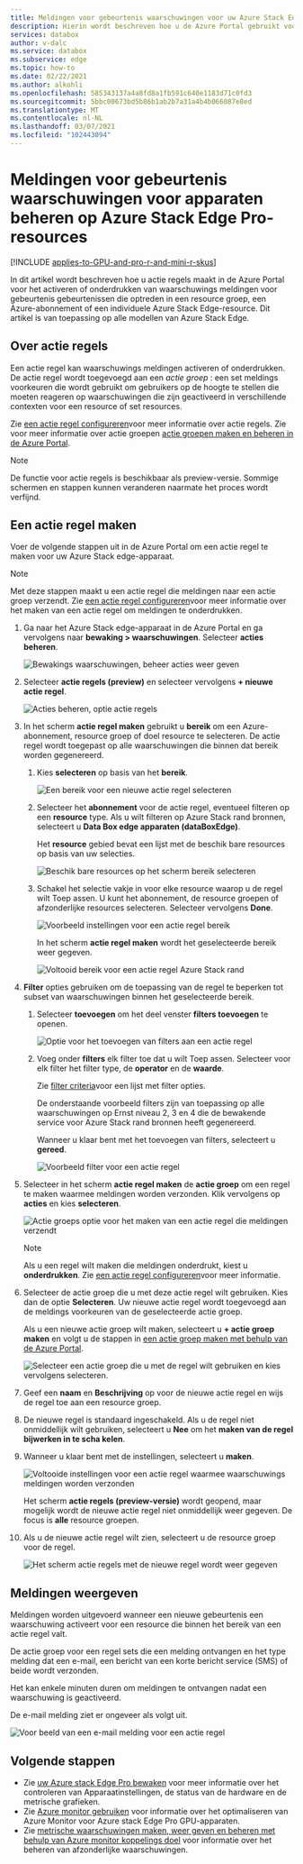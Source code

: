 ```yaml
---
title: Meldingen voor gebeurtenis waarschuwingen voor uw Azure Stack Edge Pro-resources beheren | Microsoft Docs
description: Hierin wordt beschreven hoe u de Azure Portal gebruikt voor het beheren van waarschuwingen voor faxgebeurtenissen op uw Azure Stack Edge Pro-resources.
services: databox
author: v-dalc
ms.service: databox
ms.subservice: edge
ms.topic: how-to
ms.date: 02/22/2021
ms.author: alkohli
ms.openlocfilehash: 585343137a4a8fd8a1fb591c640e1183d71c0fd3
ms.sourcegitcommit: 5bbc00673bd5b86b1ab2b7a31a4b4b066087e8ed
ms.translationtype: MT
ms.contentlocale: nl-NL
ms.lasthandoff: 03/07/2021
ms.locfileid: "102443094"
---
```

# <a name="manage-device-event-alert-notifications-on-azure-stack-edge-pro-resources"></a>Meldingen voor gebeurtenis waarschuwingen voor apparaten beheren op Azure Stack Edge Pro-resources

[!INCLUDE [applies-to-GPU-and-pro-r-and-mini-r-skus](../../includes/azure-stack-edge-applies-to-gpu-pro-r-mini-r-sku.md)]

In dit artikel wordt beschreven hoe u actie regels maakt in de Azure Portal voor het activeren of onderdrukken van waarschuwings meldingen voor gebeurtenis gebeurtenissen die optreden in een resource groep, een Azure-abonnement of een individuele Azure Stack Edge-resource. Dit artikel is van toepassing op alle modellen van Azure Stack Edge.  

## <a name="about-action-rules"></a>Over actie regels

Een actie regel kan waarschuwings meldingen activeren of onderdrukken. De actie regel wordt toegevoegd aan een *actie groep* : een set meldings voorkeuren die wordt gebruikt om gebruikers op de hoogte te stellen die moeten reageren op waarschuwingen die zijn geactiveerd in verschillende contexten voor een resource of set resources.

Zie [een actie regel configureren](../azure-monitor/alerts/alerts-action-rules.md?tabs=portal#configuring-an-action-rule)voor meer informatie over actie regels. Zie voor meer informatie over actie groepen [actie groepen maken en beheren in de Azure Portal](../azure-monitor/alerts/action-groups.md).

> [!NOTE]
> De functie voor actie regels is beschikbaar als preview-versie. Sommige schermen en stappen kunnen veranderen naarmate het proces wordt verfijnd.


## <a name="create-an-action-rule"></a>Een actie regel maken

Voer de volgende stappen uit in de Azure Portal om een actie regel te maken voor uw Azure Stack edge-apparaat.

> [!NOTE]
> Met deze stappen maakt u een actie regel die meldingen naar een actie groep verzendt. Zie [een actie regel configureren](../azure-monitor/alerts/alerts-action-rules.md?tabs=portal#configuring-an-action-rule)voor meer informatie over het maken van een actie regel om meldingen te onderdrukken.

1. Ga naar het Azure Stack edge-apparaat in de Azure Portal en ga vervolgens naar **bewaking > waarschuwingen**. Selecteer **acties beheren**.

   ![Bewakings waarschuwingen, beheer acties weer geven](media/azure-stack-edge-gpu-manage-device-event-alert-notifications/action-rules-open-view-01.png)

2. Selecteer **actie regels (preview)** en selecteer vervolgens **+ nieuwe actie regel**.

   ![Acties beheren, optie actie regels](media/azure-stack-edge-gpu-manage-device-event-alert-notifications/action-rules-open-view-02.png)

3. In het scherm **actie regel maken** gebruikt u **bereik** om een Azure-abonnement, resource groep of doel resource te selecteren. De actie regel wordt toegepast op alle waarschuwingen die binnen dat bereik worden gegenereerd.

   1. Kies **selecteren** op basis van het **bereik**.

      ![Een bereik voor een nieuwe actie regel selecteren](media/azure-stack-edge-gpu-manage-device-event-alert-notifications/new-action-rule-scope-01.png)

   2. Selecteer het **abonnement** voor de actie regel, eventueel filteren op een **resource** type. Als u wilt filteren op Azure Stack rand bronnen, selecteert u **Data Box edge apparaten (dataBoxEdge)**.

      Het **resource** gebied bevat een lijst met de beschik bare resources op basis van uw selecties.
  
      ![Beschik bare resources op het scherm bereik selecteren](media/azure-stack-edge-gpu-manage-device-event-alert-notifications/new-action-rule-scope-02.png)

   3. Schakel het selectie vakje in voor elke resource waarop u de regel wilt Toep assen. U kunt het abonnement, de resource groepen of afzonderlijke resources selecteren. Selecteer vervolgens **Done**.

      ![Voorbeeld instellingen voor een actie regel bereik](media/azure-stack-edge-gpu-manage-device-event-alert-notifications/new-action-rule-scope-03.png)

      In het scherm **actie regel maken** wordt het geselecteerde bereik weer gegeven.

      ![Voltooid bereik voor een actie regel Azure Stack rand](media/azure-stack-edge-gpu-manage-device-event-alert-notifications/new-action-rule-scope-04.png)

4. **Filter** opties gebruiken om de toepassing van de regel te beperken tot subset van waarschuwingen binnen het geselecteerde bereik.

   1. Selecteer **toevoegen** om het deel venster **filters toevoegen** te openen.

      ![Optie voor het toevoegen van filters aan een actie regel](media/azure-stack-edge-gpu-manage-device-event-alert-notifications/new-action-rule-filter-01.png)

   2. Voeg onder **filters** elk filter toe dat u wilt Toep assen. Selecteer voor elk filter het filter type, de **operator** en de **waarde**.
   
      Zie [filter criteria](../azure-monitor/alerts/alerts-action-rules.md?tabs=portal#filter-criteria)voor een lijst met filter opties.

      De onderstaande voorbeeld filters zijn van toepassing op alle waarschuwingen op Ernst niveau 2, 3 en 4 die de bewakende service voor Azure Stack rand bronnen heeft gegenereerd.

      Wanneer u klaar bent met het toevoegen van filters, selecteert u **gereed**.
   
      ![Voorbeeld filter voor een actie regel](media/azure-stack-edge-gpu-manage-device-event-alert-notifications/new-action-rule-filter-02.png)

5. Selecteer in het scherm **actie regel maken** de **actie groep** om een regel te maken waarmee meldingen worden verzonden. Klik vervolgens op **acties** en kies **selecteren**.

   ![Actie groeps optie voor het maken van een actie regel die meldingen verzendt](media/azure-stack-edge-gpu-manage-device-event-alert-notifications/new-action-rule-action-group-01.png)

   > [!NOTE]
   > Als u een regel wilt maken die meldingen onderdrukt, kiest u **onderdrukken**. Zie [een actie regel configureren](../azure-monitor/alerts/alerts-action-rules.md?tabs=portal#configuring-an-action-rule)voor meer informatie.

6. Selecteer de actie groep die u met deze actie regel wilt gebruiken. Kies dan de optie **Selecteren**. Uw nieuwe actie regel wordt toegevoegd aan de meldings voorkeuren van de geselecteerde actie groep.

   Als u een nieuwe actie groep wilt maken, selecteert u **+ actie groep maken** en volgt u de stappen in [een actie groep maken met behulp van de Azure Portal](../azure-monitor/alerts/action-groups.md#create-an-action-group-by-using-the-azure-portal).

   ![Selecteer een actie groep die u met de regel wilt gebruiken en kies vervolgens selecteren.](media/azure-stack-edge-gpu-manage-device-event-alert-notifications/new-action-rule-action-group-02.png)

7. Geef een **naam** en **Beschrijving** op voor de nieuwe actie regel en wijs de regel toe aan een resource groep.

9. De nieuwe regel is standaard ingeschakeld. Als u de regel niet onmiddellijk wilt gebruiken, selecteert u **Nee** om het **maken van de regel bijwerken in te scha kelen**.

10. Wanneer u klaar bent met de instellingen, selecteert u **maken**.

    ![Voltooide instellingen voor een actie regel waarmee waarschuwings meldingen worden verzonden](media/azure-stack-edge-gpu-manage-device-event-alert-notifications/new-action-rule-completed-settings.png)

    Het scherm **actie regels (preview-versie)** wordt geopend, maar mogelijk wordt de nieuwe actie regel niet onmiddellijk weer gegeven. De focus is **alle** resource groepen.

11. Als u de nieuwe actie regel wilt zien, selecteert u de resource groep voor de regel.

    ![Het scherm actie regels met de nieuwe regel wordt weer gegeven](media/azure-stack-edge-gpu-manage-device-event-alert-notifications/new-action-rule-displayed.png)


## <a name="view-notifications"></a>Meldingen weergeven

Meldingen worden uitgevoerd wanneer een nieuwe gebeurtenis een waarschuwing activeert voor een resource die binnen het bereik van een actie regel valt.

De actie groep voor een regel sets die een melding ontvangen en het type melding dat een e-mail, een bericht van een korte bericht service (SMS) of beide wordt verzonden.

Het kan enkele minuten duren om meldingen te ontvangen nadat een waarschuwing is geactiveerd.

De e-mail melding ziet er ongeveer als volgt uit.

![Voor beeld van een e-mail melding voor een actie regel](media/azure-stack-edge-gpu-manage-device-event-alert-notifications/sample-action-rule-email-notification.png)


## <a name="next-steps"></a>Volgende stappen

<!-- - See [Create and manage action groups in the Azure portal](../azure-monitor/alerts/action-groups.md) for guidance on creating a new action group.
- See [Configure an action rule](../azure-monitor/alerts/alerts-action-rules.md?tabs=portal#configuring-an-action-rule) for more info about creating action rules that send or suppress alert notifications. -2 bullets referenced above. Making room for local tasks in "Next Steps." --> 
- Zie [uw Azure stack Edge Pro bewaken](azure-stack-edge-monitor.md) voor meer informatie over het controleren van Apparaatinstellingen, de status van de hardware en de metrische grafieken. 
- Zie [Azure monitor gebruiken](azure-stack-edge-gpu-enable-azure-monitor.md) voor informatie over het optimaliseren van Azure Monitor voor Azure stack Edge Pro GPU-apparaten.
- Zie [metrische waarschuwingen maken, weer geven en beheren met behulp van Azure monitor koppelings doel](../azure-monitor/alerts/alerts-metric.md) voor informatie over het beheren van afzonderlijke waarschuwingen.